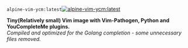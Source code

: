 `alpine-vim-ycm:latest`[![alpine-vim-ycm:latest](https://badge.imagelayers.io/jare/alpine-vim-ycm:latest.svg)](https://imagelayers.io/?images=jare/alpine-vim-ycm:latest 'alpine-vim-ycm:latest')

**Tiny(Relatively small) Vim image with Vim-Pathogen, Python and YouCompleteMe plugins.**   
*Compiled and optimized for the Golang completion - some unnecessary files removed.*
